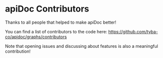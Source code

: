 # apiDoc Contributors

Thanks to all people that helped to make apiDoc better!

You can find a list of contributors to the code here:
https://github.com/tyba-co/apidoc/graphs/contributors

Note that opening issues and discussing about features is also a meaningful contribution!
